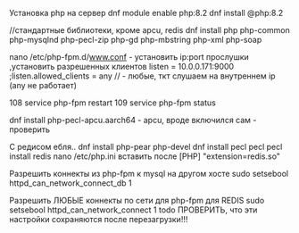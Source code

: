 Установка php на сервер
dnf module enable php:8.2
dnf install @php:8.2

//стандартные библиотеки, кроме apcu, redis
dnf install php php-common php-mysqlnd php-pecl-zip php-gd     php-mbstring php-xml php-soap


nano /etc/php-fpm.d/www.conf - установить ip:port прослушки ,установить разрешенных клиентов
listen = 10.0.0.171:9000
;listen.allowed_clients = any // - любые, ткт слушаем на внутреннем ip (any не работает)

  108  service php-fpm restart
  109  service php-fpm status


dnf install php-pecl-apcu.aarch64 - apcu, вроде включился сам - проверить

C редисом ебля..
dnf install php-pear php-devel
dnf install pecl
pecl
pecl install redis
nano /etc/php.ini
вставить после [PHP] "extension=redis.so"

Разрешить коннекты из php-fpm к mysql на другом хосте
sudo setsebool httpd_can_network_connect_db 1

Разрешить ЛЮБЫЕ коннекты по сети для php-fpm для REDIS
sudo setsebool httpd_can_network_connect 1
todo ПРОВЕРИТЬ, что эти настройки сохраняются после перезагрузки!!!





